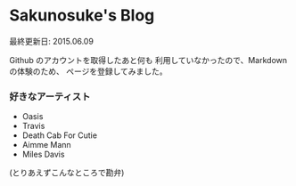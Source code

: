 Sakunosuke's Blog
==================
最終更新日: 2015.06.09

Github のアカウントを取得したあと何も
利用していなかったので、Markdown の体験のため、
ページを登録してみました。

### 好きなアーティスト
- Oasis
- Travis
- Death Cab For Cutie
- Aimme Mann
- Miles Davis

(とりあえずこんなところで勘弁)
